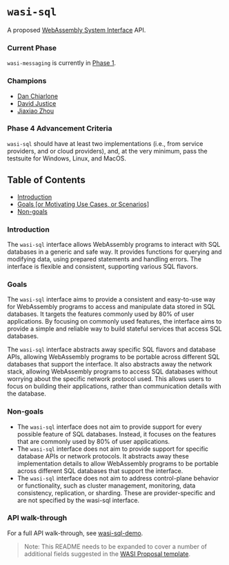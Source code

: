 # `wasi-sql`

A proposed [WebAssembly System Interface](https://github.com/WebAssembly/WASI) API.

### Current Phase

`wasi-messaging` is currently in [Phase 1](https://github.com/WebAssembly/WASI/blob/main/Proposals.md#phase-1---feature-proposal-cg).

### Champions

- [Dan Chiarlone](https://github.com/danbugs)
- [David Justice](https://github.com/devigned)
- [Jiaxiao Zhou](https://github.com/Mossaka)

### Phase 4 Advancement Criteria

`wasi-sql` should have at least two implementations (i.e., from service providers, and or cloud providers), and, at the very minimum, pass the testsuite for Windows, Linux, and MacOS.

## Table of Contents

- [Introduction](#introduction)
- [Goals [or Motivating Use Cases, or Scenarios]](#goals-or-motivating-use-cases-or-scenarios)
- [Non-goals](#non-goals)

### Introduction

The `wasi-sql` interface allows WebAssembly programs to interact with SQL databases in a generic and safe way. It provides functions for querying and modifying data, using prepared statements and handling errors. The interface is flexible and consistent, supporting various SQL flavors.

### Goals

The `wasi-sql` interface aims to provide a consistent and easy-to-use way for WebAssembly programs to access and manipulate data stored in SQL databases. It targets the features commonly used by 80% of user applications. By focusing on commonly used features, the interface aims to provide a simple and reliable way to build stateful services that access SQL databases.

The `wasi-sql` interface abstracts away specific SQL flavors and database APIs, allowing WebAssembly programs to be portable across different SQL databases that support the interface. It also abstracts away the network stack, allowing WebAssembly programs to access SQL databases without worrying about the specific network protocol used. This allows users to focus on building their applications, rather than communication details with the database.

### Non-goals

- The `wasi-sql` interface does not aim to provide support for every possible feature of SQL databases. Instead, it focuses on the features that are commonly used by 80% of user applications.
- The `wasi-sql` interface does not aim to provide support for specific database APIs or network protocols. It abstracts away these implementation details to allow WebAssembly programs to be portable across different SQL databases that support the interface.
- The `wasi-sql` interface does not aim to address control-plane behavior or functionality, such as cluster management, monitoring, data consistency, replication, or sharding. These are provider-specific and are not specified by the wasi-sql interface.

### API walk-through

For a full API walk-through, see [wasi-sql-demo](https://github.com/danbugs/wasi-sql-demo).

> Note: This README needs to be expanded to cover a number of additional fields suggested in the
[WASI Proposal template](https://github.com/WebAssembly/wasi-proposal-template).